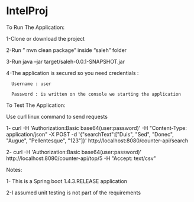 # IntelProj

To Run The Application:

   1-Clone or download the project

   2-Run ” mvn clean package” inside “saleh” folder

   3-Run java –jar target/saleh-0.0.1-SNAPSHOT.jar

   4-The application is secured so you need credentials :

      Username : user
   
      Password : is written on the console we starting the application
   
To Test The Application: 

   Use curl linux command to send requests

   1- curl -H 'Authorization:Basic base64(user:password)' -H "Content-Type: application/json" -X POST -d '{"searchText":["Duis", "Sed",        "Donec", "Augue", "Pellentesque", "123"]}'    http://localhost:8080/counter-api/search

   2- curl -H 'Authorization:Basic base64(user:password)' http://localhost:8080/counter-api/top/5  -H "Accept: text/csv"


Notes:

   1- This is a Spring boot 1.4.3.RELEASE application

   2-I assumed unit testing is not part of the requirements 

